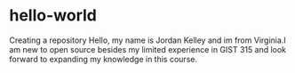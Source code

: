 # hello-world
Creating a repository
Hello, my name is Jordan Kelley and im from Virginia.I am new to open source besides my limited experience in GIST 315 and look forward to expanding my knowledge in this course. 
